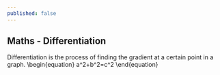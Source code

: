 ```yaml
---
published: false
---
```


## Maths - Differentiation
Differentiation is the process of finding the gradient at a certain point in a graph.
\begin{equation} a^2+b^2=c^2 \end{equation}
